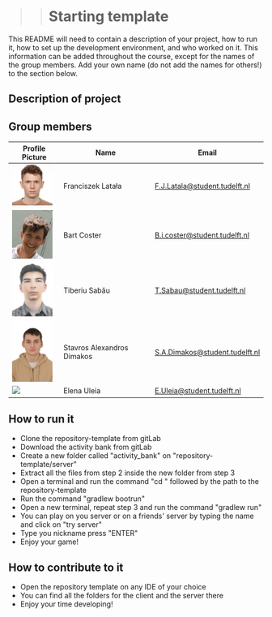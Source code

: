 > > # Starting template

This README will need to contain a description of your project, how to run it, how to set up the development environment, and who worked on it.
This information can be added throughout the course, except for the names of the group members.
Add your own name (do not add the names for others!) to the section below.

## Description of project

## Group members

| Profile Picture | Name | Email |
|---|---|---|
| <img src ="docs/profile_pictures/franciszek_latala.jpg" width = "80"> | Franciszek Latała | F.J.Latala@student.tudelft.nl |
| <img src ="docs/profile_pictures/Bart_Coster.jpg" width = "80"> | Bart Coster | B.i.coster@student.tudelft.nl |
| <img src ="docs/profile_pictures/tiberiu_sabau.jpg" width = "80"> | Tiberiu Sabău | T.Sabau@student.tudelft.nl |
| <img src ="docs/profile_pictures/Alex_Dimakos.jpg" width = "80"> | Stavros Alexandros Dimakos | S.A.Dimakos@student.tudelft.nl |
| <img src ="docs/profile_pictures/Elena_Uleia.jpg" width = "80"> | Elena Uleia | E.Uleia@student.tudelft.nl |


<!-- Instructions (remove once assignment has been completed -->
<!-- - Add (only!) your own name to the table above (use Markdown formatting) -->
<!-- - Mention your *student* email address -->
<!-- - Preferably add a recognizable photo, otherwise add your GitLab photo -->
<!-- - (please make sure the photos have the same size) --> 

## How to run it
- Clone the repository-template from gitLab
- Download the activity bank from gitLab
- Create a new folder called "activity_bank" on "repository-template/server"
- Extract all the files from step 2 inside the new folder from step 3
- Open a terminal and run the command "cd " followed by the path to the repository-template
- Run the command "gradlew bootrun"
- Open a new terminal, repeat step 3 and run the command  "gradlew run"
- You can play on you server or on a friends' server by typing the name and click on "try server"
- Type you nickname press "ENTER"
- Enjoy your game!

## How to contribute to it
- Open the repository template on any IDE of your choice
- You can find all the folders for the client and the server there
- Enjoy your time developing!
